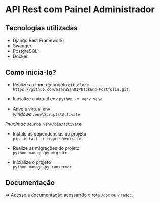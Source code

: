 # API Rest com Painel Administrador

## Tecnologias utilizadas

- Django Rest Framework;
- Swagger;
- PostgreSQL;
- Docker.

## Como inicia-lo?

- Realize o clone do projeto
```git clone https://github.com/GaaraSan01/BackEnd-Portfolio.git```

- Inicialize a virtual env
```python -m venv venv```

- Ative a virtual env </br>
 *windows*
 ```venv\Scripts\Activate```</br>

 *linux/mac*
 ```source venv/bin/activate```

- Instale as dependencias do projeto </br>
```pip install -r requirements.txt```

- Realize as migrações do projeto </br>
```python manage.py migrate```

- Inicialize o projeto </br>
```python manage.py runserver```

## Documentação

=> Acesse a documentação acessando o rota ```/doc``` ou ```/redoc```.